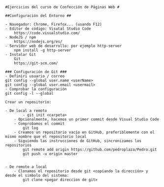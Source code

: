     #Ejercicios del curso de Confección de Páginas Web #

    ##Configuración del Entorno ##

    - Navegador: Chrome, Firefox... (usando F12)
    - Editor de código: Visutal Studio Code
        https://code.visualstudio.com/
    - NodeJS / npm
        https://nodejs.org/es/
    - Servidor web de desarrollo: por ejemplo http-server
        npm install -g http-server
    - Instalar Git
        Git
        https://git-scm.com/

    ### Configuración de Git ###
    - Definiri usuario / correo
    git config --global user.name <userName>
    git config --global user.email <usermail>
    - Comprobar la configuración 
    git config -l --global

    Crear un repositorio:

    - De local a remoto
            - git init <carpeta>
        - Opcionalmente, hacemos un primer commit desde Visual Studio Code
        - Comprobamos el commit
            git log
        - Creamos un repositorio vacío en GitHub, preferiblemente con el mismo nombre que el repositorio local
        - Siguiendo las instrucciones de GitHub, sincronizamos los repositorios
            git remote add origin https://github.com/pedroplaza/Pedro.git
            git push -u origin master

    
    - De remoto a local
        - Clonamos el repositorio desde git <copiando la dirección> y desde el simbolo del sistema:
            git clone <pegar direccion de git>